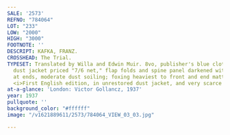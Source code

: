 ```yaml
---
SALE: '2573'
REFNO: "784064"
LOT: "233"
LOW: "2000"
HIGH: "3000"
FOOTNOTE: ''
DESCRIPT: KAFKA, FRANZ.
CROSSHEAD: The Trial.
TYPESET: Translated by Willa and Edwin Muir. 8vo, publisher's blue cloth, faint toning;
  dust jacket priced "7/6 net," flap folds and spine panel darkened with small nicks
  at ends, moderate dust soiling; foxing heaviest to front and end matter and fore-edges.
  <i>First English edition, in unrestored dust jacket, and very scarce as such.</i>
at-a-glance: 'London: Victor Gollancz, 1937'
year: 1937
pullquote: ''
background_color: "#ffffff"
image: "/v1621889611/2573/784064_VIEW_03_03.jpg"

---
```

